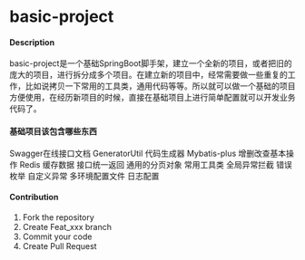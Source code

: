# basic-project

#### Description
basic-project是一个基础SpringBoot脚手架，建立一个全新的项目，或者把旧的庞大的项目，进行拆分成多个项目。在建立新的项目中，经常需要做一些重复的工作，比如说拷贝一下常用的工具类，通用代码等等。所以就可以做一个基础的项目方便使用，在经历新项目的时候，直接在基础项目上进行简单配置就可以开发业务代码了。



#### 基础项目该包含哪些东西

Swagger在线接口文档
GeneratorUtil 代码生成器
Mybatis-plus 增删改查基本操作
Redis 缓存数据
接口统一返回
通用的分页对象
常用工具类
全局异常拦截
错误枚举
自定义异常
多环境配置文件
日志配置

#### Contribution

1.  Fork the repository
2.  Create Feat_xxx branch
3.  Commit your code
4.  Create Pull Request


